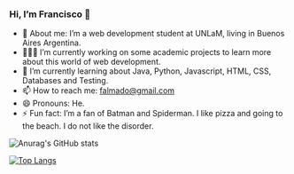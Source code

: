 ### Hi, I’m Francisco 👋

- 💬 About me: I’m a web development student at UNLaM, living in Buenos Aires Argentina.
- 👨🏻‍💻 I’m currently working on some academic projects to learn more about this world of web development.
- 🚀 I’m currently learning about Java, Python, Javascript, HTML, CSS, Databases and Testing.
- 📫 How to reach me: falmado@gmail.com
- 😄 Pronouns: He.
- ⚡ Fun fact: I’m a fan of Batman and Spiderman. I like pizza and going to the beach. I do not like the disorder.


![Anurag's GitHub stats](https://github-readme-stats.vercel.app/api?username=franciscoalmado&show_icons=true&theme=tokyonight)

[![Top Langs](https://github-readme-stats.vercel.app/api/top-langs/?username=franciscoalmado)](https://github.com/anuraghazra/github-readme-stats)

<!--
**franciscoalmado/franciscoalmado** is a ✨ _special_ ✨ repository because its `README.md` (this file) appears on your GitHub profile.

Here are some ideas to get you started:

- 🔭 I’m currently working on some academic projects to learn more about this world of web development.
- 🌱 I’m currently learning about Java, Python, Javascript, HTML, CSS, Testing and databases.
- 💬 Ask me about: I am a web development student at UNLaM, living in Buenos Aires Argentina.
- 📫 How to reach me: falmado@gmail.com
- 😄 Pronouns: He.
- ⚡ Fun fact: I like pizza and going to the beach. I do not like the disorder.
-->
